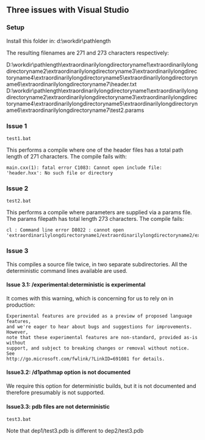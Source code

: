 ## Three issues with Visual Studio

### Setup
Install this folder in:
d:\workdir\pathlength

The resulting filenames are 271 and 273 characters respectively:

D:\workdir\pathlength\extraordinarilylongdirectoryname1\extraordinarilylongdirectoryname2\extraordinarilylongdirectoryname3\extraordinarilylongdirectoryname4\extraordinarilylongdirectoryname5\extraordinarilylongdirectoryname6\extraordinarilylongdirectoryname7\header.txt
D:\workdir\pathlength\extraordinarilylongdirectoryname1\extraordinarilylongdirectoryname2\extraordinarilylongdirectoryname3\extraordinarilylongdirectoryname4\extraordinarilylongdirectoryname5\extraordinarilylongdirectoryname6\extraordinarilylongdirectoryname7\test2.params

### Issue 1
```
test1.bat
```

This performs a compile where one of the header files has a total path length of 271 characters. The compile fails with:

```
main.cxx(1): fatal error C1083: Cannot open include file: 'header.hxx': No such file or directory
```

### Issue 2
```
test2.bat
```

This performs a compile where parameters are supplied via a params file. The params filepath has total length 273 characters. The compile fails:

```
cl : Command line error D8022 : cannot open 'extraordinarilylongdirectoryname1/extraordinarilylongdirectoryname2/extraordinarilylongdirectoryname3/extraordinarilylongdirectoryname4/extraordinarilylongdirectoryname5/extraordinarilylongdirectoryname6/extraordinarilylongdirectoryname7/test2.params'
```

### Issue 3
This compiles a source file twice, in two separate subdirectories. All the deterministic command lines available are used.

#### Issue 3.1: /experimental:deterministic is experimental

It comes with this warning, which is concerning for us to rely on in production:

```
Experimental features are provided as a preview of proposed language features,
and we're eager to hear about bugs and suggestions for improvements. However,
note that these experimental features are non-standard, provided as-is without
support, and subject to breaking changes or removal without notice. See
http://go.microsoft.com/fwlink/?LinkID=691081 for details.
```

#### Issue3.2: /d1pathmap option is not documented

We require this option for deterministic builds, but it is not documented and therefore presumably is not supported.

#### Issue3.3: pdb files are not deterministic

```
test3.bat
```
Note that dep1/test3.pdb is different to dep2/test3.pdb
